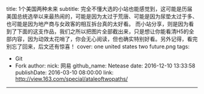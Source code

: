 title: 1个美国两种未来
subtitle: 完全不懂大选的小站也能感觉到，这可能是历届美国总统选举以来最热闹的，可能是因为太过于荒唐、可能是因为尿垫太过于多、也可能是因为地产商与女政客的相互拆台真的太好看。 而小站分享，则是因为看到了下面的这支作品，我们之所以把图片全部截出来，只是想让你能看清H5的全部内容，因为动效太花哨了，你会无心阅读，但也确实特别好看。另外记得，看完别忘了回来，后文还有惊喜！
cover: one united states two future.png
tags:
  - Git
  - Fork
author:
  nick: 网易
  github_name: Netease
date: 2016-12-10 13:33:58
publishDate: 2016-03-10 08:00:00
link: http://view.163.com/special/ataleoftwopaths/
---

<!-- more -->
